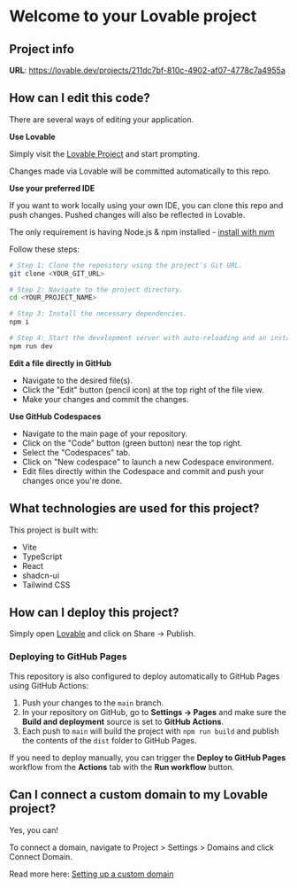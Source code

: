 # Welcome to your Lovable project

## Project info

**URL**: https://lovable.dev/projects/211dc7bf-810c-4902-af07-4778c7a4955a

## How can I edit this code?

There are several ways of editing your application.

**Use Lovable**

Simply visit the [Lovable Project](https://lovable.dev/projects/211dc7bf-810c-4902-af07-4778c7a4955a) and start prompting.

Changes made via Lovable will be committed automatically to this repo.

**Use your preferred IDE**

If you want to work locally using your own IDE, you can clone this repo and push changes. Pushed changes will also be reflected in Lovable.

The only requirement is having Node.js & npm installed - [install with nvm](https://github.com/nvm-sh/nvm#installing-and-updating)

Follow these steps:

```sh
# Step 1: Clone the repository using the project's Git URL.
git clone <YOUR_GIT_URL>

# Step 2: Navigate to the project directory.
cd <YOUR_PROJECT_NAME>

# Step 3: Install the necessary dependencies.
npm i

# Step 4: Start the development server with auto-reloading and an instant preview.
npm run dev
```

**Edit a file directly in GitHub**

- Navigate to the desired file(s).
- Click the "Edit" button (pencil icon) at the top right of the file view.
- Make your changes and commit the changes.

**Use GitHub Codespaces**

- Navigate to the main page of your repository.
- Click on the "Code" button (green button) near the top right.
- Select the "Codespaces" tab.
- Click on "New codespace" to launch a new Codespace environment.
- Edit files directly within the Codespace and commit and push your changes once you're done.

## What technologies are used for this project?

This project is built with:

- Vite
- TypeScript
- React
- shadcn-ui
- Tailwind CSS

## How can I deploy this project?

Simply open [Lovable](https://lovable.dev/projects/211dc7bf-810c-4902-af07-4778c7a4955a) and click on Share -> Publish.

### Deploying to GitHub Pages

This repository is also configured to deploy automatically to GitHub Pages using GitHub Actions:

1. Push your changes to the `main` branch.
2. In your repository on GitHub, go to **Settings → Pages** and make sure the **Build and deployment** source is set to **GitHub Actions**.
3. Each push to `main` will build the project with `npm run build` and publish the contents of the `dist` folder to GitHub Pages.

If you need to deploy manually, you can trigger the **Deploy to GitHub Pages** workflow from the **Actions** tab with the **Run workflow** button.

## Can I connect a custom domain to my Lovable project?

Yes, you can!

To connect a domain, navigate to Project > Settings > Domains and click Connect Domain.

Read more here: [Setting up a custom domain](https://docs.lovable.dev/features/custom-domain#custom-domain)
